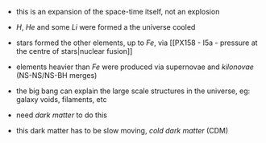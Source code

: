 - this is an expansion of the space-time itself, not an explosion

- $H$, $He$ and some $Li$ were formed a the universe cooled
- stars formed the other elements, up to $Fe$, via [[PX158 - I5a - pressure at the centre of stars|nuclear fusion]] 
- elements heavier than $Fe$ were produced via supernovae and *kilonovae* (NS-NS/NS-BH merges)

- the big bang can explain the large scale structures in the universe, eg: galaxy voids, filaments, etc
- need *dark matter* to do this
- this dark matter has to be slow moving, *cold dark matter* (CDM)